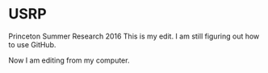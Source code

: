  # USRP
Princeton Summer Research 2016
This is my edit. I am still figuring out how to use GitHub.

Now I am editing from my computer.